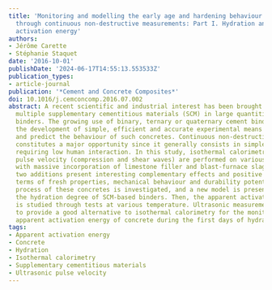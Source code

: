 ```yaml
---
title: 'Monitoring and modelling the early age and hardening behaviour of eco-concrete
  through continuous non-destructive measurements: Part I. Hydration and apparent
  activation energy'
authors:
- Jérôme Carette
- Stéphanie Staquet
date: '2016-10-01'
publishDate: '2024-06-17T14:55:13.553533Z'
publication_types:
- article-journal
publication: '*Cement and Concrete Composites*'
doi: 10.1016/j.cemconcomp.2016.07.002
abstract: A recent scientific and industrial interest has been brought to combine
  multiple supplementary cementitious materials (SCM) in large quantities in concrete
  binders. The growing use of binary, ternary or quaternary cement binders calls for
  the development of simple, efficient and accurate experimental means to characterise
  and predict the behaviour of such concretes. Continuous non-destructive testing
  constitutes a major opportunity since it generally consists in simple test setup
  requiring low human interaction. In this study, isothermal calorimetry and ultrasonic
  pulse velocity (compression and shear waves) are performed on various concrete compositions
  with massive incorporation of limestone filler and blast-furnace slag. Indeed, these
  two additions present interesting complementary effects and positive synergies in
  terms of fresh properties, mechanical behaviour and durability potential. The hydration
  process of these concretes is investigated, and a new model is presented for representing
  the hydration degree of SCM-based binders. Then, the apparent activation energy
  is studied through tests at various temperature. Ultrasonic measurements are shown
  to provide a good alternative to isothermal calorimetry for the monitoring of the
  apparent activation energy of concrete during the first days of hydration.
tags:
- Apparent activation energy
- Concrete
- Hydration
- Isothermal calorimetry
- Supplementary cementitious materials
- Ultrasonic pulse velocity
---
```

